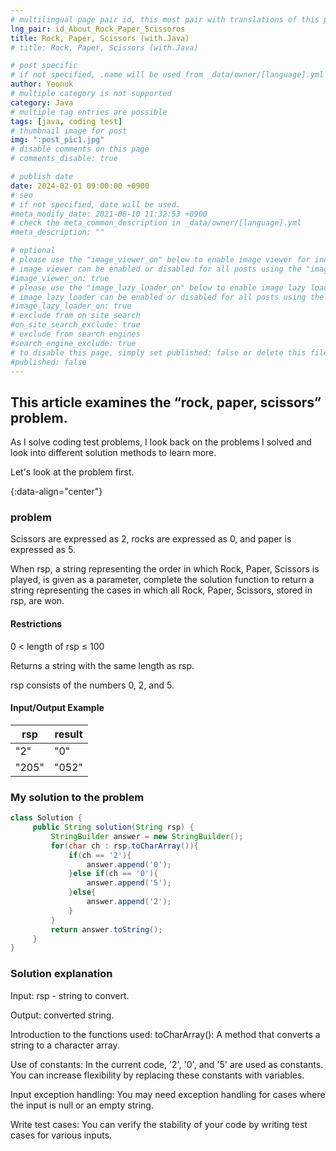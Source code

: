 ```yaml
---
# multilingual page pair id, this must pair with translations of this page. (This name must be unique)
lng_pair: id_About_Rock_Paper_Scissoros
title: Rock, Paper, Scissors (with.Java)
# title: Rock, Paper, Scissors (with.Java)

# post specific
# if not specified, .name will be used from _data/owner/[language].yml
author: Yeonuk
# multiple category is not supported
category: Java
# multiple tag entries are possible
tags: [java, coding test]
# thumbnail image for post
img: ":post_pic1.jpg"
# disable comments on this page
# comments_disable: true

# publish date
date: 2024-02-01 09:00:00 +0900
# seo
# if not specified, date will be used.
#meta_modify_date: 2021-08-10 11:32:53 +0900
# check the meta_common_description in _data/owner/[language].yml
#meta_description: ""

# optional
# please use the "image_viewer_on" below to enable image viewer for individual pages or posts (_posts/ or [language]/_posts folders).
# image viewer can be enabled or disabled for all posts using the "image_viewer_posts: true" setting in _data/conf/main.yml.
#image_viewer_on: true
# please use the "image_lazy_loader_on" below to enable image lazy loader for individual pages or posts (_posts/ or [language]/_posts folders).
# image lazy loader can be enabled or disabled for all posts using the "image_lazy_loader_posts: true" setting in _data/conf/main.yml.
#image_lazy_loader_on: true
# exclude from on site search
#on_site_search_exclude: true
# exclude from search engines
#search_engine_exclude: true
# to disable this page, simply set published: false or delete this file
#published: false
---
```


<!-- outline-start -->

## This article examines the “rock, paper, scissors” problem.

As I solve coding test problems, I look back on the problems I solved and look into different solution methods to learn more.

Let's look at the problem first.

{:data-align="center"}

<!-- outline-end -->

### problem

Scissors are expressed as 2, rocks are expressed as 0, and paper is expressed as 5.

When rsp, a string representing the order in which Rock, Paper, Scissors is played, is given as a parameter, complete the solution function to return a string representing the cases in which all Rock, Paper, Scissors, stored in rsp, are won.

#### Restrictions

0 < length of rsp ≤ 100

Returns a string with the same length as rsp.

rsp consists of the numbers 0, 2, and 5.

#### Input/Output Example

| rsp   | result |
| ----- | ------ |
| "2"   | "0"    |
| "205" | "052"  |

<!-- | start_num | end_num | result |
| --------- | ------- | ------ |
| 10 | 3 | 0 | -->

### My solution to the problem

```java
class Solution {
     public String solution(String rsp) {
         StringBuilder answer = new StringBuilder();
         for(char ch : rsp.toCharArray()){
             if(ch == '2'){
                 answer.append('0');
             }else if(ch == '0'){
                 answer.append('5');
             }else{
                 answer.append('2');
             }
         }
         return answer.toString();
     }
}
```

### Solution explanation

Input: rsp - string to convert.

Output: converted string.

Introduction to the functions used: toCharArray(): A method that converts a string to a character array.

Use of constants: In the current code, '2', '0', and '5' are used as constants.
You can increase flexibility by replacing these constants with variables.

Input exception handling: You may need exception handling for cases where the input is null or an empty string.

Write test cases: You can verify the stability of your code by writing test cases for various inputs.
